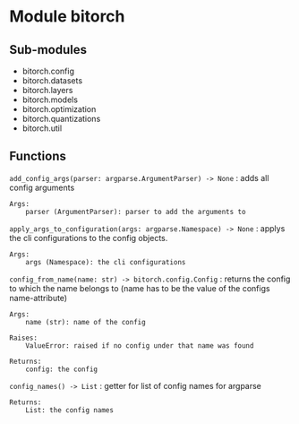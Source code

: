 Module bitorch
==============

Sub-modules
-----------
* bitorch.config
* bitorch.datasets
* bitorch.layers
* bitorch.models
* bitorch.optimization
* bitorch.quantizations
* bitorch.util

Functions
---------

    
`add_config_args(parser: argparse.ArgumentParser) ‑> None`
:   adds all config arguments
    
    Args:
        parser (ArgumentParser): parser to add the arguments to

    
`apply_args_to_configuration(args: argparse.Namespace) ‑> None`
:   applys the cli configurations to the config objects.
    
    Args:
        args (Namespace): the cli configurations

    
`config_from_name(name: str) ‑> bitorch.config.Config`
:   returns the config to which the name belongs to (name has to be the value of the configs
    name-attribute)
    
    Args:
        name (str): name of the config
    
    Raises:
        ValueError: raised if no config under that name was found
    
    Returns:
        config: the config

    
`config_names() ‑> List`
:   getter for list of config names for argparse
    
    Returns:
        List: the config names